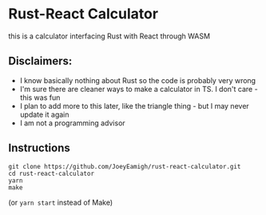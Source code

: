 # Rust-React Calculator

this is a calculator interfacing Rust with React through WASM

## Disclaimers:

- I know basically nothing about Rust so the code is probably very wrong
- I'm sure there are cleaner ways to make a calculator in TS. I don't care - this was fun
- I plan to add more to this later, like the triangle thing - but I may never update it again
- I am not a programming advisor

## Instructions

```
git clone https://github.com/JoeyEamigh/rust-react-calculator.git
cd rust-react-calculator
yarn
make
```

(or `yarn start` instead of Make)
